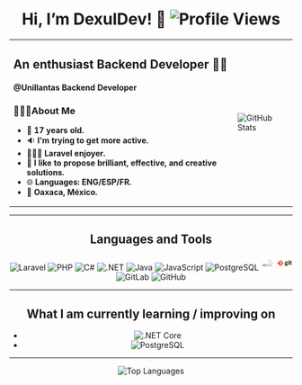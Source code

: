 <div align="center">
  
# Hi, I’m DexulDev! 👋 ![Profile Views](https://komarev.com/ghpvc/?username=dexuldev&color=brightgreen)

<table>
<tr>
<td>

## An enthusiast Backend Developer 📖🚀

#### @Unillantas Backend Developer

### 👩🏻‍💻About Me
- 🎂 **17 years old.**  
- 🔉 **I'm trying to get more active.**  
- 👨🏻‍💻 **Laravel enjoyer.**  
- 🧠 **I like to propose brilliant, effective, and creative solutions.**  
- 🌐 **Languages: ENG/ESP/FR.**  
- 📍 **Oaxaca, México.**  

</td>
<td>
<img src="https://github-readme-stats.vercel.app/api?username=dexuldev&include_all_commits=true&count_private=true&show_icons=true&line_height=20&title_color=2B5BBD&icon_color=1124BB&text_color=A1A1A1&bg_color=0,000000,130F40" alt="GitHub Stats" />
</td>
</tr>
</table>

---
  
## Languages and Tools

<p align="center">
  <img src="https://upload.wikimedia.org/wikipedia/commons/thumb/9/9a/Laravel.svg/1200px-Laravel.svg.png" width="22px" alt="Laravel"/>  
  <img src="https://cdn-icons-png.flaticon.com/512/5968/5968332.png" width="26px" alt="PHP"/>  
  <img src="https://cdn.iconscout.com/icon/free/png-256/free-csharp-logo-icon-download-in-svg-png-gif-file-formats--programming-langugae-language-pack-logos-icons-1175241.png" width="26px" alt="C#"/>  
  <img src="https://cdn-icons-png.flaticon.com/512/6132/6132222.png" width="26px" alt=".NET"/>  
  <img src="https://cdn-icons-png.flaticon.com/512/226/226777.png" width="26px" alt="Java"/>  
  <img src="https://upload.wikimedia.org/wikipedia/commons/6/6a/JavaScript-logo.png" width="26px" alt="JavaScript"/>  
  <img src="https://upload.wikimedia.org/wikipedia/commons/2/29/Postgresql_elephant.svg" width="26px" alt="PostgreSQL"/>  
  <img src="https://raw.githubusercontent.com/github/explore/80688e429a7d4ef2fca1e82350fe8e3517d3494d/topics/mysql/mysql.png" width="26px" alt="MySQL"/>  
  <img src="https://raw.githubusercontent.com/github/explore/80688e429a7d4ef2fca1e82350fe8e3517d3494d/topics/git/git.png" width="26px" alt="Git"/>  
  <img src="https://cdn4.iconfinder.com/data/icons/logos-and-brands/512/144_Gitlab_logo_logos-512.png" width="26px" alt="GitLab"/>  
  <img src="https://img.icons8.com/m_rounded/512/FFFFFF/github.png" width="26px" alt="GitHub"/>  
</p>

---

## What I am currently learning / improving on
- ![.NET Core](https://img.shields.io/badge/.NET%20Core-purple?style=plastic&logo=dotnet)  
- ![PostgreSQL](https://img.shields.io/badge/PostgreSQL-white?style=plastic&logo=PostgreSQL)

---

![Top Languages](https://github-readme-stats.vercel.app/api/top-langs?username=dexuldev&show_icons=true&locale=en&layout=compact&theme=chartreuse-dark)

</div>

